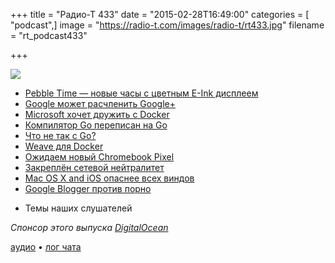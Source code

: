 +++
title = "Радио-Т 433"
date = "2015-02-28T16:49:00"
categories = [ "podcast",]
image = "https://radio-t.com/images/radio-t/rt433.jpg"
filename = "rt_podcast433"

+++

![](https://radio-t.com/images/radio-t/rt433.jpg)

* [Pebble Time — новые часы с цветным E-Ink дисплеем](http://geektimes.ru/company/madrobots/blog/246338/)
* [Google может расчленить Google+](http://prsm.tc/TZUHs4)
* [Microsoft хочет дружить с Docker](https://gigaom.com/2015/02/26/microsoft-joins-docker-in-announcing-new-container-services/)
* [Компилятор Go переписан на Go](http://habrahabr.ru/post/251393/)
* [Что не так с Go?](http://prsm.tc/X4ASfb)
* [Weave для Docker](http://zettio.github.io/weave/features.html)
* [​Ожидаем новый Chromebook Pixel](http://prsm.tc/5BcRYN)
* [Закреплён сетевой нейтралитет](http://geektimes.ru/post/246486/)
* [Mac OS X and iOS опаснее всех виндов](http://www.winbeta.org/news/forget-windows-most-vulnerable-operating-systems-2014-were-mac-os-x-and-ios)
* [Google Blogger против порно](http://www.theguardian.com/technology/2015/feb/27/google-backtracks-on-porn-ban-in-blogger)
- Темы наших слушателей

_Спонсор этого выпуска [DigitalOcean](https://www.digitalocean.com)_

[аудио](https://cdn.radio-t.com/rt_podcast433.mp3) • [лог чата](http://chat.radio-t.com/logs/radio-t-433.html)
<audio src="https://cdn.radio-t.com/rt_podcast433.mp3" preload="none"></audio>
